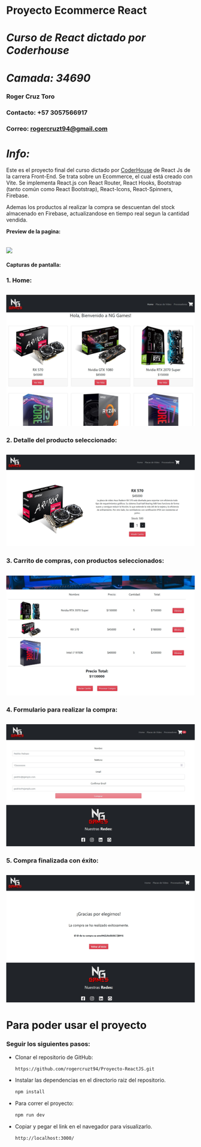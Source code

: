 # **Proyecto Ecommerce React** 
# *Curso de React dictado por Coderhouse*
# *Camada: 34690*
### **Roger Cruz Toro**
### **Contacto: +57 3057566917**
### **Correo: rogercruzt94@gmail.com**


# *Info:*

Este es el proyecto final del curso dictado por [CoderHouse](https://www.coderhouse.com) de React Js de la carrera Front-End.
Se trata sobre un Ecommerce, el cual está creado con Vite.
Se implementa React.js con React Router, React Hooks, Bootstrap (tanto común como React Bootstrap), React-Icons, React-Spinners, Firebase.

Ademas los productos al realizar la compra se descuentan del stock almacenado en Firebase, actualizandose en tiempo real segun la cantidad vendida.

**Preview de la pagina:**

## ![](./src/assets/img/readme/gif-readme.gif)

**Capturas de pantalla:**

### 1. Home:
## ![](./src/assets/img/readme/home.jpg)

### 2. Detalle del producto seleccionado:

## ![](./src/assets/img/readme/detalle.jpg)

### 3. Carrito de compras, con productos seleccionados:

## ![](./src/assets/img/readme/carrito.jpg)

### 4. Formulario para realizar la compra:

## ![](./src/assets/img/readme/form.jpg)

### 5. Compra finalizada con éxito:

## ![](./src/assets/img/readme/comprafin.jpg)

# Para poder usar el proyecto

### Seguir los siguientes pasos:

- Clonar el repositorio de GitHub:
  ```bash
  https://github.com/rogercruzt94/Proyecto-ReactJS.git
  ```

- Instalar las dependencias en el directorio raiz del repositorio.
  ```bash
  npm install
  ```

- Para correr el proyecto:

  ```bash
  npm run dev
  ```

- Copiar y pegar el link en el navegador para visualizarlo.

  ```bash
  http://localhost:3000/
  ```